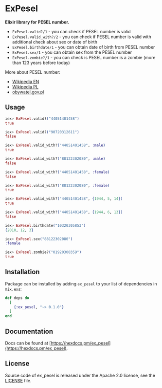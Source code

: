 # ExPesel

**Elixir library for PESEL number.**

  * `ExPesel.valid?/1` - you can check if PESEL number is valid
  * `ExPesel.valid_with?/2` - you can check if PESEL number is valid with additional check about sex or date of birth
  * `ExPesel.birthdate/1` - you can obtain date of birth from PESEL number
  * `ExPesel.sex/1` - you can obtain sex from the PESEL number
  * `ExPesel.zombie?/1` - you can check is PESEL number is a zombie (more than 123 years before today)

  More about PESEL number:
  * [Wikipedia EN](https://en.wikipedia.org/wiki/PESEL)
  * [Wikipedia PL](https://pl.wikipedia.org/wiki/PESEL)
  * [obywatel.gov.pl](https://obywatel.gov.pl/dokumenty-i-dane-osobowe/czym-jest-numer-pesel)

## Usage

```elixir
iex> ExPesel.valid?("44051401458")
true

iex> ExPesel.valid?("90720312611")
false

iex> ExPesel.valid_with?("44051401458", :male)
true

iex> ExPesel.valid_with?("88122302080", :male)
false

iex> ExPesel.valid_with?("44051401458", :female)
false

iex> ExPesel.valid_with?("88122302080", :female)
true

iex> ExPesel.valid_with?("44051401458", {1944, 5, 14})
true

iex> ExPesel.valid_with?("44051401458", {1944, 6, 13})
false

iex> ExPesel.birthdate("10320305853")
{2010, 12, 3}

iex> ExPesel.sex("88122302080")
:female

iex> ExPesel.zombie?("01920300359")
true
```

## Installation

Package can be installed by adding `ex_pesel`
to your list of dependencies in `mix.exs`:

```elixir
def deps do
  [
    {:ex_pesel, "~> 0.1.0"}
  ]
end
```

## Documentation

Docs can be found at [https://hexdocs.pm/ex_pesel](https://hexdocs.pm/ex_pesel).

## License

Source code of ex_pesel is released under the Apache 2.0 license, see the [LICENSE](LICENSE) file.

